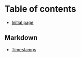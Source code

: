 # Table of contents

* [Initial page](README.md)

## Markdown

* [Timestamps](markdown/timestamps.md)

